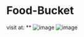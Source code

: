# Food-Bucket
visit at: **
![image](https://user-images.githubusercontent.com/95368219/217920039-d73ec5fe-a238-4c10-943d-51c27948a3d9.png)
![image](https://user-images.githubusercontent.com/95368219/217920148-a44516f9-f8b0-4378-a6f4-0359f2972976.png)
